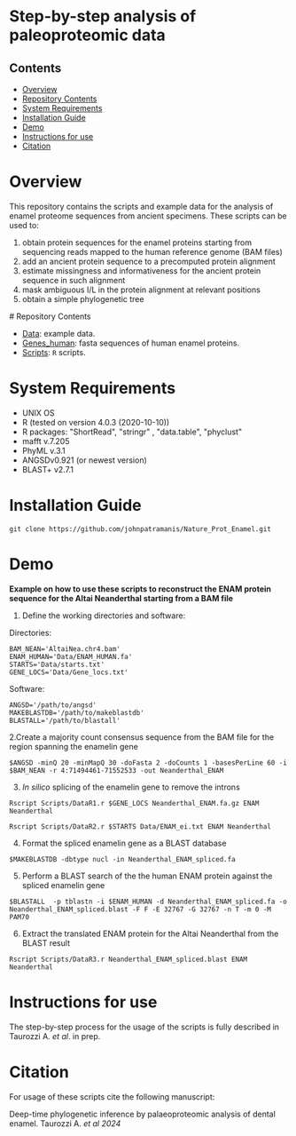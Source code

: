 # Step-by-step analysis of paleoproteomic data

## Contents

- [Overview](#overview)
- [Repository Contents](#repository-contents)
- [System Requirements](#system-requirements)
- [Installation Guide](#installation-guide)
- [Demo](#demo)
- [Instructions for use](#instructions-for-use)
- [Citation](#citation)

# Overview

This repository contains the scripts and example data for the analysis of enamel proteome sequences from ancient specimens. These scripts can be used to:

1. obtain protein sequences for the enamel proteins starting from sequencing reads mapped to the human reference genome (BAM files)
2. add an ancient protein sequence to a precomputed protein alignment
3. estimate missingness and informativeness for the ancient protein sequence in such alignment
4. mask ambiguous I/L in the protein alignment at relevant positions
5. obtain a simple phylogenetic tree

# Repository Contents

- [Data](./Data): example data.
- [Genes_human](./Genes_human): fasta sequences of human enamel proteins. 
- [Scripts](./Scripts): `R` scripts. 


# System Requirements

- UNIX OS
- R (tested on version 4.0.3 (2020-10-10))
- R packages: "ShortRead", "stringr" , "data.table", "phyclust"
- mafft v.7.205
- PhyML v.3.1 
- ANGSDv0.921 (or newest version)
- BLAST+ v2.7.1 


# Installation Guide

```
git clone https://github.com/johnpatramanis/Nature_Prot_Enamel.git
```

# Demo

**Example on how to use these scripts to reconstruct the ENAM protein sequence for the Altai Neanderthal starting from a BAM file**

1. Define the working directories and software:

Directories:
```
BAM_NEAN='AltaiNea.chr4.bam'
ENAM_HUMAN='Data/ENAM_HUMAN.fa'
STARTS='Data/starts.txt'
GENE_LOCS='Data/Gene_locs.txt'
```

Software:
```
ANGSD='/path/to/angsd'
MAKEBLASTDB='/path/to/makeblastdb'
BLASTALL='/path/to/blastall'
```
2.Create a majority count consensus sequence from the BAM file for the region spanning the enamelin gene 

```
$ANGSD -minQ 20 -minMapQ 30 -doFasta 2 -doCounts 1 -basesPerLine 60 -i $BAM_NEAN -r 4:71494461-71552533 -out Neanderthal_ENAM
```

3. *In silico* splicing of the enamelin gene to remove the introns

```
Rscript Scripts/DataR1.r $GENE_LOCS Neanderthal_ENAM.fa.gz ENAM  Neanderthal

Rscript Scripts/DataR2.r $STARTS Data/ENAM_ei.txt ENAM Neanderthal  
```

4. Format the spliced enamelin gene as a BLAST database

```
$MAKEBLASTDB -dbtype nucl -in Neanderthal_ENAM_spliced.fa
```

5. Perform a BLAST search of the the human ENAM protein against the spliced enamelin gene

```
$BLASTALL  -p tblastn -i $ENAM_HUMAN -d Neanderthal_ENAM_spliced.fa -o Neanderthal_ENAM_spliced.blast -F F -E 32767 -G 32767 -n T -m 0 -M PAM70
```

6. Extract the translated ENAM protein for the Altai Neanderthal from the BLAST result

```
Rscript Scripts/DataR3.r Neanderthal_ENAM_spliced.blast ENAM Neanderthal   
```

# Instructions for use

The step-by-step process for the usage of the scripts is fully described in Taurozzi A. *et al*. in prep. 

# Citation

For usage of these scripts cite the following manuscript:

Deep-time phylogenetic inference by palaeoproteomic analysis of dental enamel. Taurozzi A. *et al 2024*








